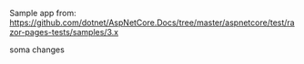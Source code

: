 Sample app from: https://github.com/dotnet/AspNetCore.Docs/tree/master/aspnetcore/test/razor-pages-tests/samples/3.x

soma changes 

